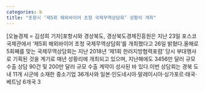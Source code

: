 ```yaml
---
categories: b
title: "포항시 ‘제5회 해외바이어 초청 국제무역상담회’ 성황리 개최"
---
```

[오늘경제 = 김성희 기자]포항시와 경상북도, 경상북도경제진흥원은 지난 23일 포스코국제관에서 ‘제5회 해외바이어 초청 국제무역상담회’를 개최했다고 26일 밝혔다.올해로 5회째를 맞는 국제무역상담회는 지난 2018년 ‘제1회 한러지방협력포럼’ 당시 부대행사로 기획된 것을 계기로 매년 성황리에 개최되고 있으며, 지난해에도 3456만 달러 규모 수출 상담 90건 및 200만 달러 규모 수출 계약이 성사된 바 있다.이번 상담회는 경북 도내 11개 시군에 소재한 중소기업 36개사와 일본·인도네시아·말레이시아·싱가포르·태국·베트남 6개국 3